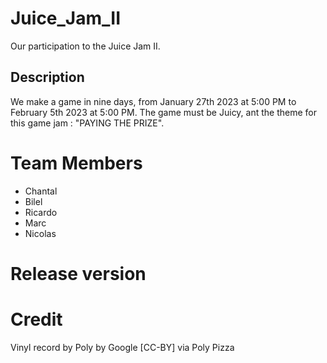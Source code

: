# Juice_Jam_II
Our participation to the Juice Jam II.

## Description
We make a game in nine days, from January 27th 2023 at 5:00 PM to February 5th 2023 at 5:00 PM.
The game must be Juicy, ant the theme for this game jam : "PAYING THE PRIZE".

# Team Members
* Chantal
* Bilel
* Ricardo
* Marc
* Nicolas

# Release version

# Credit
Vinyl record by Poly by Google [CC-BY] via Poly Pizza
